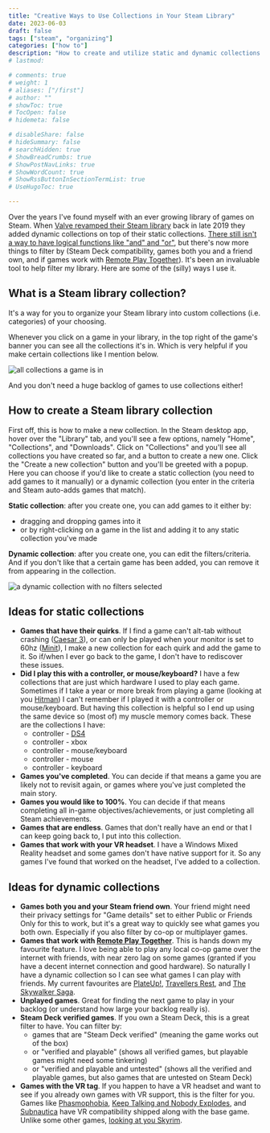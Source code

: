 ```yaml
---
title: "Creative Ways to Use Collections in Your Steam Library"
date: 2023-06-03
draft: false
tags: ["steam", "organizing"]
categories: ["how to"]
description: "How to create and utilize static and dynamic collections for games in your Steam library."
# lastmod: 

# comments: true
# weight: 1
# aliases: ["/first"]
# author: ""
# showToc: true
# TocOpen: false
# hidemeta: false

# disableShare: false
# hideSummary: false
# searchHidden: true
# ShowBreadCrumbs: true
# ShowPostNavLinks: true
# ShowWordCount: true
# ShowRssButtonInSectionTermList: true
# UseHugoToc: true

---
```


Over the years I've found myself with an ever growing library of games on Steam. When [Valve revamped their Steam library](https://store.steampowered.com/libraryupdate) back in late 2019 they added dynamic collections on top of their static collections. [There still isn't a way to have logical functions like "and" and "or"](https://www.pcgamer.com/steam-finally-lets-you-take-control-of-your-game-collection-but-needs-more-options/), but there's now more things to filter by (Steam Deck compatibility, games both you and a friend own, and if games work with [Remote Play Together](https://store.steampowered.com/remoteplay)). It's been an invaluable tool to help filter my library. Here are some of the (silly) ways I use it.

## What is a Steam library collection?

It's a way for you to organize your Steam library into custom collections (i.e. categories) of your choosing.

Whenever you click on a game in your library, in the top right of the game's banner you can see all the collections it's in. Which is very helpful if you make certain collections like I mention below.

![all collections a game is in](https://michellebeaule.ca/blog-images/steam-collection-on-banner.webp)

And you don't need a huge backlog of games to use collections either!

## How to create a Steam library collection

First off, this is how to make a new collection. In the Steam desktop app, hover over the "Library" tab, and you'll see a few options, namely "Home", "Collections", and "Downloads". Click on "Collections" and you'll see all collections you have created so far, and a button to create a new one. Click the "Create a new collection" button and you'll be greeted with a popup. Here you can choose if you'd like to create a static collection (you need to add games to it manually) or a dynamic collection (you enter in the criteria and Steam auto-adds games that match).

**Static collection**: after you create one, you can add games to it either by:
- dragging and dropping games into it
- or by right-clicking on a game in the list and adding it to any static collection you've made

**Dynamic collection**: after you create one, you can edit the filters/criteria. And if you don't like that a certain game has been added, you can remove it from appearing in the collection.

![a dynamic collection with no filters selected](https://michellebeaule.ca/blog-images/steam-dynamic-collection-options.webp)

## Ideas for static collections

- **Games that have their quirks**. If I find a game can't alt-tab without crashing ([Caesar 3](https://store.steampowered.com/app/517790/Caesar_3/)), or can only be played when your monitor is set to 60hz ([Minit](https://store.steampowered.com/app/609490/Minit/)), I make a new collection for each quirk and add the game to it. So if/when I ever go back to the game, I don't have to rediscover these issues.
- **Did I play this with a controller, or mouse/keyboard?** I have a few collections that are just which hardware I used to play each game. Sometimes if I take a year or more break from playing a game (looking at you [Hitman](https://store.steampowered.com/app/1659040/HITMAN_3/)) I can't remember if I played it with a controller or mouse/keyboard. But having this collection is helpful so I end up using the same device so (most of) my muscle memory comes back. These are the collections I have:
	- controller - [DS4](https://github.com/Ryochan7/DS4Windows)
	- controller - xbox
	- controller - mouse/keyboard
	- controller - mouse
	- controller - keyboard
- **Games you've completed**. You can decide if that means a game you are likely not to revisit again, or games where you've just completed the main story.
- **Games you would like to 100%**. You can decide if that means completing all in-game objectives/achievements, or just completing all Steam achievements.
- **Games that are endless**. Games that don't really have an end or that I can keep going back to, I put into this collection.
- **Games that work with your VR headset**. I have a Windows Mixed Reality headset and some games don't have native support for it. So any games I've found that worked on the headset, I've added to a collection.

## Ideas for dynamic collections

- **Games both you and your Steam friend own**. Your friend might need their privacy settings for "Game details" set to either Public or Friends Only for this to work, but it's a great way to quickly see what games you both own. Especially if you also filter by co-op or multiplayer games.
- **Games that work with [Remote Play Together](https://store.steampowered.com/remoteplay)**. This is hands down my favourite feature. I love being able to play any local co-op game over the internet with friends, with near zero lag on some games (granted if you have a decent internet connection and good hardware). So naturally I have a dynamic collection so I can see what games I can play with friends. My current favourites are [PlateUp!](https://store.steampowered.com/app/1599600/PlateUp/), [Travellers Rest](https://store.steampowered.com/app/1139980/Travellers_Rest/), and [The Skywalker Saga](https://store.steampowered.com/app/920210/LEGO_Star_Wars_The_Skywalker_Saga/).
- **Unplayed games**. Great for finding the next game to play in your backlog (or understand how large your backlog really is).
- **Steam Deck verified games**. If you own a Steam Deck, this is a great filter to have. You can filter by:
	- games that are "Steam Deck verified" (meaning the game works out of the box)
	- or "verified and playable" (shows all verified games, but playable games might need some tinkering)
	- or "verified and playable and untested" (shows all the verified and playable games, but also games that are untested on Steam Deck)
- **Games with the VR tag**. If you happen to have a VR headset and want to see if you already own games with VR support, this is the filter for you. Games like [Phasmophobia](https://store.steampowered.com/app/739630/Phasmophobia/), [Keep Talking and Nobody Explodes](https://store.steampowered.com/app/341800/Keep_Talking_and_Nobody_Explodes/), and [Subnautica](https://store.steampowered.com/app/264710/Subnautica/) have VR compatibility shipped along with the base game. Unlike some other games, [looking at you Skyrim](https://screenrant.com/skyrim-release-how-many-consoles-times-what-when/).
